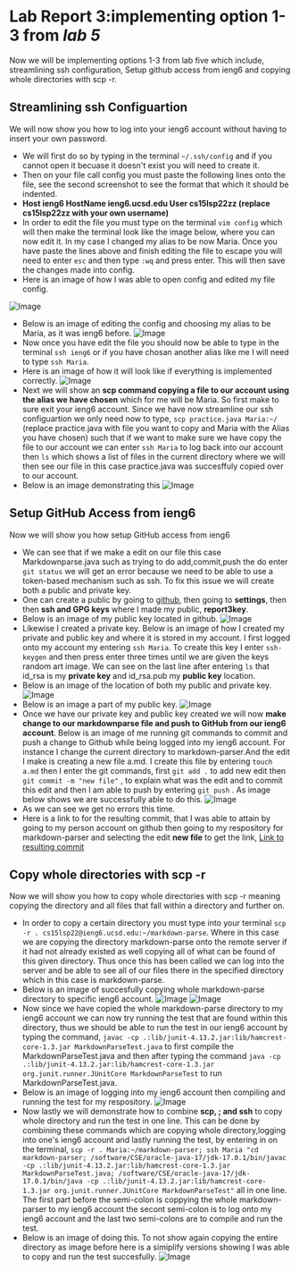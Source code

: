 # Lab Report 3:implementing option 1-3 from *lab 5*
Now we will be implementing options 1-3 from lab five which include, streamlining ssh configuration, Setup github access from ieng6 and copying whole directories with scp -r.

## Streamlining ssh Configuartion
We will now show you how to log into your 
ieng6 account without having to insert 
your own password.
* We will first do so by typing in the terminal
`~/.ssh/config` and if you cannot open it becuase it doesn't exist you
will need to create it.
* Then on your file call config you must paste
the following lines onto the file, see the second  screenshot to see the format that which it should be indented.
* **Host ieng6 
    HostName ieng6.ucsd.edu
    User cs15lsp22zz (replace cs15lsp22zz with your own username)**
* In order to edit the file you must type on the terminal `vim config` which will then make the terminal look like the image below, where you can now edit it. In my case I changed my alias to be now Maria. Once you have paste the lines above and finish editing the file to escape you will need to enter `esc` and then type `:wq` and press enter. This will then save the changes made into config. 
* Here is an image of how I was able to open config and edited my file config.

![Image](photothatgetserror.png)

* Below is an image of editing the config and choosing my alias to be Maria, as it was ieng6 before.
![Image](Labreport3image2.png)
* Now once you have edit the file you should now be able to
type in the terminal `ssh ieng6` or if you have chosan another alias like me I will need to type `ssh Maria`.
* Here is an image of how it will look like if everything is
implemented correctly. 
![Image](labreport3image3.png)
* Next we will show an **scp command copying a file to our account using the alias we have chosen** which for me will be Maria. So first make to sure exit your ieng6 account. Since we have now streamline our ssh configuartion we only need now to type,
`scp practice.java Maria:~/` (replace practice.java with file you want to copy and Maria with the Alias you have chosen) such that if we want to make sure we have copy the file to our account we can enter `ssh Maria` to log back into our account then `ls` which shows a list of files in the current directory where we will then see our file in this
case practice.java was succesffuly copied over to our account.
* Below is an image demonstrating this
![Image](Labreport3image4.png)


## Setup GitHub Access from ieng6
Now we will show you how setup GitHub access
from ieng6
* We can see that if we make a edit on our file this case Markdownparse.java such as trying to 
do add,commit,push the do enter `git status` we will get an error because we need to be able to use a token-based mechanism such as ssh. To fix this issue we will create both a public and private key. 
* One can create a public by going to [github](https://github.com/), then going to **settings**, then then **ssh and GPG keys** where I made my public, **report3key**.
* Below is an image of my public key located in github.
![Image](keysss.png)
* Likewise I created a private key. Below is an image of how I created my private and public key and where it is stored in my account. I first logged onto my account my entering `ssh Maria`. To create this key I enter `ssh-keygen` and then press enter three times until we are given the keys random art image. We can see on the last line after entering `ls` that id_rsa is my **private key** and id_rsa.pub my **public key** location.
* Below is an image of the location of both my public and private key.
![Image](progress.png)
* Below is an image a part of my public key.
![Image](actualprivateKey.png)
* Once we have our private key and public key created we will now **make change to our markdownparse file and push to GitHub from our ieng6 account**. Below is an image of me running git commands to commit and push a change to Github while being logged into my ieng6 account. For instance I change the current directory to markdown-parser.And the edit I make is creating a new file a.md. I create this file by entering `touch a.md` then I enter the git commands, first `git add .` to add new edit then `git commit -m "new file"` , to explain what was the edit and to commit this edit and then I am able to push by entering `git push` . As image below shows we are successfully able to do this. 
![Image](labreport3part2.png)
* As we can see we get no errors this time.
* Here is a link to for the resulting commit, that I was able to attain by going to my person account on github then going to my respository for markdown-parser and selecting the edit **new file** to get the link,
[Link to resulting commit](https://github.com/mtonsing/markdown-parser/commit/291862536fd07157aa4782a13a47b3b42fd0c661)
## Copy whole directories with scp -r
Now we will show you how to copy whole directories with scp -r meaning copying the directory and all files that fall within a directory and further on. 
* In order to copy a certain directory you must type into your
terminal `scp -r . cs15lsp22@ieng6.ucsd.edu:~/markdown-parse`. Where in this case we are copying the
directory markdown-parse onto the remote server if it
had not already existed as well copying all of what can 
be found of this given directory. Thus once this has been 
called we can log into the server and be able to see all of our files there in the specified directory which in this case is 
markdown-parse. 
* Below is an image of succesfully copying whole markdown-parse directory to specific ieng6 account.
![Image](image17.png)
![Image](image20.png)
* Now since we have copied the whole markdown-parse directory to my ieng6 account we can now try running the test that are found within this directory, thus we should be able to run the test in our ieng6 account by typing the command, 
`javac -cp .:lib/junit-4.13.2.jar:lib/hamcrest-core-1.3.jar MarkdownParseTest.java` to first compile the MarkdownParseTest.java and then after typing the command `java -cp .:lib/junit-4.13.2.jar:lib/hamcrest-core-1.3.jar org.junit.runner.JUnitCore MarkdownParseTest` to run MarkdownParseTest.java.
* Below is an image of logging into my ieng6 account then compiling and running the test for my respository.
![Image](screenshotoftest.png)
* Now lastly we will demonstrate how to combine **scp, ; and ssh** to copy whole directory and run the test in one line. This can be done by combining these commands which are copying whole directory,logging into one's ieng6 account and lastly running the test, by entering in on the terminal, `scp -r . Maria:~/markdown-parser; ssh Maria "cd markdown-parser; /software/CSE/oracle-java-17/jdk-17.0.1/bin/javac -cp .:lib/junit-4.13.2.jar:lib/hamcrest-core-1.3.jar MarkdownParseTest.java; /software/CSE/oracle-java-17/jdk-17.0.1/bin/java -cp .:lib/junit-4.13.2.jar:lib/hamcrest-core-1.3.jar org.junit.runner.JUnitCore MarkdownParseTest"` all in one line. The first part before the semi-colon is coppying the whole markdown-parser to my ieng6 account the secont semi-colon is to log onto my ieng6 account and the last two semi-colons are to compile and run the test. 
* Below is an image of doing this. To not show again copying the entire directory as image before here is a simiplify versions showing I was able to copy and run the test succesfully. 
![Image](copyingtest1.png)







